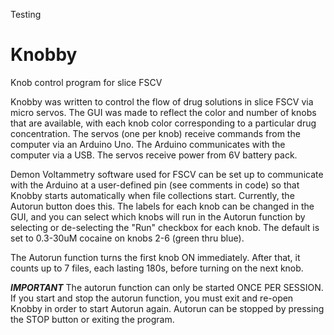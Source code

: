 Testing
# Knobby
Knob control program for slice FSCV

Knobby was written to control the flow of drug solutions in slice FSCV via micro servos. The GUI was made to reflect the color and number of knobs that are available, with each knob color corresponding to a particular drug concentration. The servos (one per knob) receive commands from the computer via an Arduino Uno. The Arduino communicates with the computer via a USB. The servos receive power from 6V battery pack. 

Demon Voltammetry software used for FSCV can be set up to communicate with the Arduino at a user-defined pin (see comments in code) so that Knobby starts automatically when file collections start. Currently, the Autorun button does this. The labels for each knob can be changed in the GUI, and you can select which knobs will run in the Autorun function by selecting or de-selecting the "Run" checkbox for each knob. The default is set to 0.3-30uM cocaine on knobs 2-6 (green thru blue).

The Autorun function turns the first knob ON immediately. After that, it counts up to 7 files, each lasting 180s, before turning on the next knob.

***IMPORTANT*** The autorun function can only be started ONCE PER SESSION.  If you start and stop the autorun function, you must exit and re-open Knobby in order to start Autorun again.  Autorun can be stopped by pressing the STOP button or exiting the program. 
